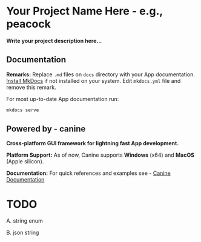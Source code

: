 # Your Project Name Here - e.g., peacock

**Write your project description here...**

## Documentation

**Remarks:** Replace `.md` files on `docs` directory with your App documentation. [Install MkDocs](https://squidfunk.github.io/mkdocs-material/getting-started/) if not installed on your system. Edit `mkdocs.yml` file and remove this remark.

For most up-to-date App documentation run:

```sh
mkdocs serve
```

## Powered by - canine

**Cross-platform GUI framework for lightning fast App development.**

**Platform Support:** As of now, Canine supports **Windows** (x64) and **MacOS** (Apple silicon).

**Documentation:** For quick references and examples see - [Canine Documentation](https://bitlaabcanine.web.app/)


# TODO

A. string enum

B. json string
